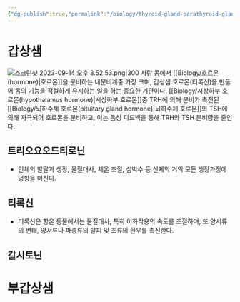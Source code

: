 ```yaml
---
{"dg-publish":true,"permalink":"/biology/thyroid-gland-parathyroid-gland-hormone/","tags":["biology"]}
---
```


# 갑상샘
![스크린샷 2023-09-14 오후 3.52.53.png|300](/img/user/attatchments/%EC%8A%A4%ED%81%AC%EB%A6%B0%EC%83%B7%202023-09-14%20%EC%98%A4%ED%9B%84%203.52.53.png)
사람 몸에서 [[Biology/호르몬(hormone)\|호르몬]]을 분비하는 내분비계중 가장 크며, 갑상샘 호르몬(티록신)을 만들어 몸의 기능을 적절하게 유지하는 일을 하는 중요한 기관이다. [[Biology/시상하부 호르몬(hypothalamus hormone)\|시상하부 호르몬]]중 TRH에 의해 분비가 촉진된 [[Biology/뇌하수체 호르몬(pituitary gland hormone)\|뇌하수체 호르몬]]의 TSH에 의해 자극되어 호르몬을 분비하고, 이는 음성 피드백을 통해 TRH와 TSH 분비량을 줄인다.
## 트리오요오드티로닌
- 인체의 발달과 생장, 물질대사, 체온 조절, 심박수 등 신체의 거의 모든 생장과정에 영향을 미친다.
## 티록신
- 티록신은 항온 동물에서는 물질대사, 특히 이화작용의 속도를 조절하며, 또 양서류의 변태, 양서류나 파충류의 탈피 및 조류의 환우를 촉진한다.
## 칼시토닌

# 부갑상샘